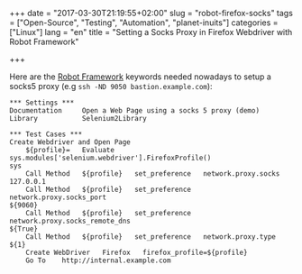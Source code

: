 +++
date = "2017-03-30T21:19:55+02:00"
slug = "robot-firefox-socks"
tags = ["Open-Source", "Testing", "Automation", "planet-inuits"]
categories = ["Linux"]
lang = "en"
title = "Setting a Socks Proxy in Firefox Webdriver with Robot Framework"

+++

Here are the [Robot Framework](http://robotframework.org/) keywords needed
nowadays to setup a socks5 proxy (e.g `ssh -ND 9050 bastion.example.com`):

```text
*** Settings ***
Documentation     Open a Web Page using a socks 5 proxy (demo)
Library           Selenium2Library

*** Test Cases ***
Create Webdriver and Open Page
    ${profile}=   Evaluate   sys.modules['selenium.webdriver'].FirefoxProfile()
sys
    Call Method   ${profile}   set_preference   network.proxy.socks   127.0.0.1
    Call Method   ${profile}   set_preference   network.proxy.socks_port
${9060}
    Call Method   ${profile}   set_preference   network.proxy.socks_remote_dns
${True}
    Call Method   ${profile}   set_preference   network.proxy.type   ${1}
    Create WebDriver   Firefox   firefox_profile=${profile}
    Go To    http://internal.example.com
```
